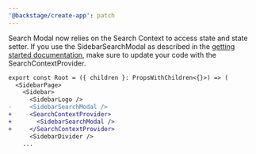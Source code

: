 ```yaml
---
'@backstage/create-app': patch
---
```


Search Modal now relies on the Search Context to access state and state setter. If you use the SidebarSearchModal as described in the [getting started documentation](https://backstage.io/docs/features/search/getting-started#using-the-search-modal), make sure to update your code with the SearchContextProvider.

```diff
export const Root = ({ children }: PropsWithChildren<{}>) => (
  <SidebarPage>
    <Sidebar>
      <SidebarLogo />
-     <SidebarSearchModal />
+     <SearchContextProvider>
+       <SidebarSearchModal />
+     </SearchContextProvider>
      <SidebarDivider />
    ...
```

